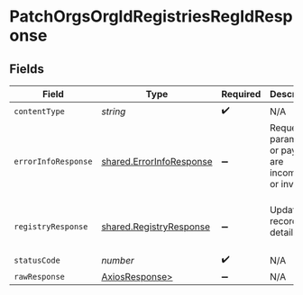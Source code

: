 # PatchOrgsOrgIdRegistriesRegIdResponse


## Fields

| Field                                                                | Type                                                                 | Required                                                             | Description                                                          |
| -------------------------------------------------------------------- | -------------------------------------------------------------------- | -------------------------------------------------------------------- | -------------------------------------------------------------------- |
| `contentType`                                                        | *string*                                                             | :heavy_check_mark:                                                   | N/A                                                                  |
| `errorInfoResponse`                                                  | [shared.ErrorInfoResponse](../../models/shared/errorinforesponse.md) | :heavy_minus_sign:                                                   | Request parameters or payload are incomplete or invalid.<br/><br/>   |
| `registryResponse`                                                   | [shared.RegistryResponse](../../models/shared/registryresponse.md)   | :heavy_minus_sign:                                                   | Updated record details.<br/><br/>                                    |
| `statusCode`                                                         | *number*                                                             | :heavy_check_mark:                                                   | N/A                                                                  |
| `rawResponse`                                                        | [AxiosResponse>](https://axios-http.com/docs/res_schema)             | :heavy_minus_sign:                                                   | N/A                                                                  |